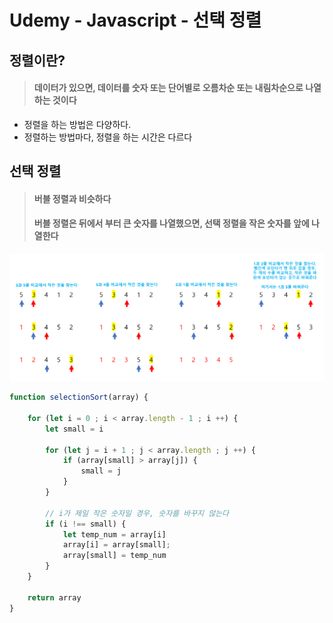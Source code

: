 # Udemy - Javascript - 선택 정렬



## 정렬이란?

> #### 데이터가 있으면, 데이터를 숫자 또는 단어별로 오름차순 또는 내림차순으로 나열하는 것이다

- 정렬을 하는 방법은 다양하다.
- 정렬하는 방법마다, 정렬을 하는 시간은 다르다



## 선택 정렬

> #### 버블 정렬과 비슷하다
>
> #### 버블 정렬은 뒤에서 부터 큰 숫자를 나열했으면, 선택 정렬을 작은 숫자를 앞에 나열한다

![image-20230122124156975](11_Javascript_선택_정렬.assets/image-20230122124156975.png)



```javascript
function selectionSort(array) {

    for (let i = 0 ; i < array.length - 1 ; i ++) {
        let small = i
        
        for (let j = i + 1 ; j < array.length ; j ++) {
            if (array[small] > array[j]) {
                small = j
            }
        }

        // i가 제일 작은 숫자일 경우, 숫자를 바꾸지 않는다
        if (i !== small) {
            let temp_num = array[i]
            array[i] = array[small];
            array[small] = temp_num
        }        
    }

    return array
}
```

